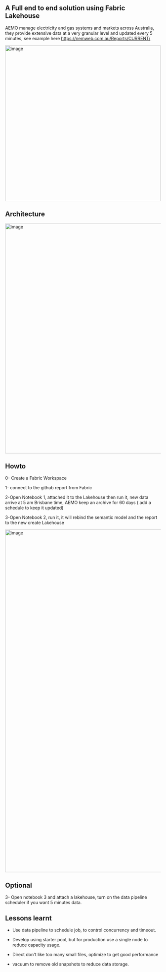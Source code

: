 ## A Full end to end solution using Fabric Lakehouse

AEMO manage electricity and gas systems and markets across Australia,  they provide extensive data at a very granular level and updated every 5 minutes, see example here
https://nemweb.com.au/Reports/CURRENT/

<img width="503" alt="image" src="https://github.com/djouallah/aemo_fabric/assets/12554469/464009ce-f424-40c5-b35e-8a93cd80f574">


## Architecture

<img width="742" alt="image" src="https://github.com/djouallah/aemo_fabric/assets/12554469/96145683-7cea-4b4f-80fb-089ae63731cf">



## Howto

0- Create a Fabric Workspace

1- connect to the github report from Fabric

2-Open Notebook 1, attached it to the Lakehouse then run it, new data arrive at 5 am Brisbane time, AEMO keep an archive for 60 days ( add a schedule to keep it updated)

3-Open Notebook 2, run it, it will rebind the semantic model and the report to the new create Lakehouse


<img width="1106" alt="image" src="https://github.com/djouallah/aemo_fabric/assets/12554469/0c802002-9478-49bc-b9b4-0bb37c8ce93c">




## Optional


3- Open notebook 3 and attach a lakehouse, turn on the data pipeline scheduler if you want 5 minutes data.

## Lessons learnt

-	Use data pipeline to schedule job, to control concurrency and timeout.

-	Develop using starter pool, but for production use a single node to reduce capacity usage.

-	 Direct don't like too many small files, optimize to get good performance

-	 vacuum to remove old snapshots to reduce data storage. 


